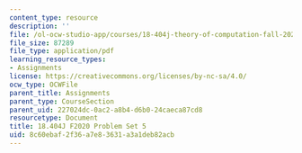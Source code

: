 ```yaml
---
content_type: resource
description: ''
file: /ol-ocw-studio-app/courses/18-404j-theory-of-computation-fall-2020/8c60ebaf2f36a7e83631a3a1deb82acb_MIT18_404f20_hw5.pdf
file_size: 87289
file_type: application/pdf
learning_resource_types:
- Assignments
license: https://creativecommons.org/licenses/by-nc-sa/4.0/
ocw_type: OCWFile
parent_title: Assignments
parent_type: CourseSection
parent_uid: 227024dc-0ac2-a8b4-d6b0-24caeca87cd8
resourcetype: Document
title: 18.404J F2020 Problem Set 5
uid: 8c60ebaf-2f36-a7e8-3631-a3a1deb82acb
---
```

